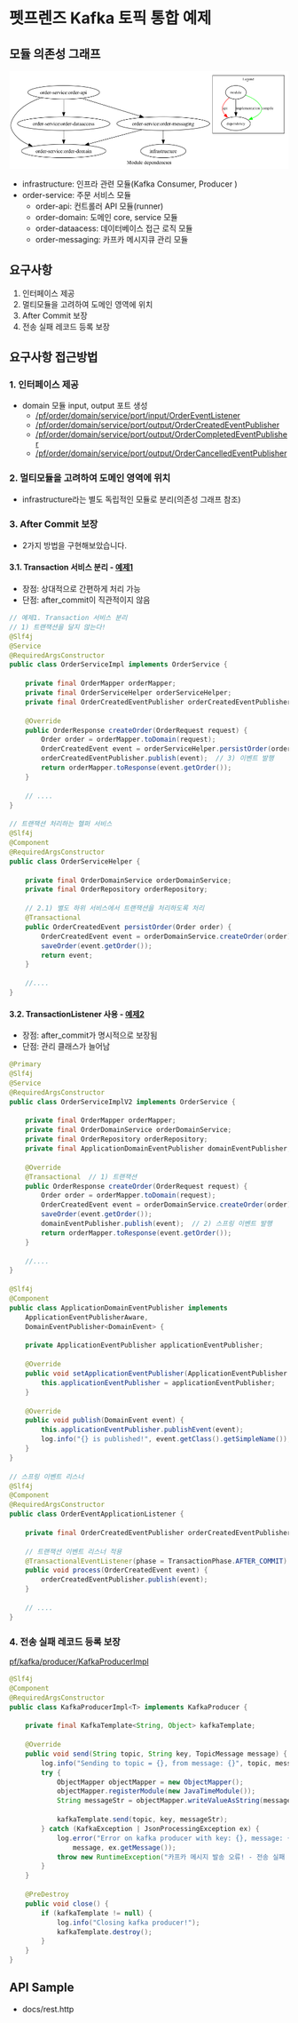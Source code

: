 # 펫프렌즈 Kafka 토픽 통합 예제

## 모듈 의존성 그래프

![module-graphy-20240314.png](docs%2Fimages%2Fmodule-graphy-20240314.png)

- infrastructure: 인프라 관련 모듈(Kafka Consumer, Producer )
- order-service: 주문 서비스 모듈
    - order-api: 컨트롤러 API 모듈(runner)
    - order-domain: 도메인 core, service 모듈
    - order-dataacess: 데이터베이스 접근 로직 모듈
    - order-messaging: 카프카 메시지큐 관리 모듈

## 요구사항 
1. 인터페이스 제공
2. 멀티모듈을 고려하여 도메인 영역에 위치
3. After Commit 보장
4. 전송 실패 레코드 등록 보장

## 요구사항 접근방법
### 1. 인터페이스 제공 
- domain 모듈 input, output 포트 생성
  - [/pf/order/domain/service/port/input/OrderEventListener](https://github.com/jincrates-lee/pf-kafka/blob/main/order-service/order-domain/src/main/java/me/jincrates/pf/order/domain/service/port/input/OrderEventListener)
  - [/pf/order/domain/service/port/output/OrderCreatedEventPublisher](https://github.com/jincrates-lee/pf-kafka/blob/main/order-service/order-domain/src/main/java/me/jincrates/pf/order/domain/service/port/output/OrderCreatedEventPublisher.java)
  - [/pf/order/domain/service/port/output/OrderCompletedEventPublisher](https://github.com/jincrates-lee/pf-kafka/blob/main/order-service/order-domain/src/main/java/me/jincrates/pf/order/domain/service/port/output/OrderCompletedEventPublisher.java)
  - [/pf/order/domain/service/port/output/OrderCancelledEventPublisher](https://github.com/jincrates-lee/pf-kafka/blob/main/order-service/order-domain/src/main/java/me/jincrates/pf/order/domain/service/port/output/OrderCancelledEventPublisher.java)
### 2. 멀티모듈을 고려하여 도메인 영역에 위치
- infrastructure라는 별도 독립적인 모듈로 분리(의존성 그래프 참조) 
### 3. After Commit 보장
- 2가지 방법을 구현해보았습니다.
#### 3.1. Transaction 서비스 분리 - [예제1](https://github.com/jincrates-lee/pf-kafka/blob/main/order-service/order-domain/src/main/java/me/jincrates/pf/order/domain/service/OrderServiceImpl.java)
- 장점: 상대적으로 간편하게 처리 가능
- 단점: after_commit이 직관적이지 않음
```java
// 예제1. Transaction 서비스 분리
// 1) 트랜잭션을 달지 않는다!
@Slf4j
@Service
@RequiredArgsConstructor
public class OrderServiceImpl implements OrderService {

    private final OrderMapper orderMapper;
    private final OrderServiceHelper orderServiceHelper;
    private final OrderCreatedEventPublisher orderCreatedEventPublisher;

    @Override
    public OrderResponse createOrder(OrderRequest request) {
        Order order = orderMapper.toDomain(request);
        OrderCreatedEvent event = orderServiceHelper.persistOrder(order);  // 2) 하위 서비스에서 트랜잭션 처리 후 
        orderCreatedEventPublisher.publish(event);  // 3) 이벤트 발행
        return orderMapper.toResponse(event.getOrder());
    }

    // ....
}

// 트랜잭션 처리하는 헬퍼 서비스
@Slf4j
@Component
@RequiredArgsConstructor
public class OrderServiceHelper {

    private final OrderDomainService orderDomainService;
    private final OrderRepository orderRepository;

    // 2.1) 별도 하위 서비스에서 트랜잭션을 처리하도록 처리 
    @Transactional
    public OrderCreatedEvent persistOrder(Order order) {
        OrderCreatedEvent event = orderDomainService.createOrder(order);
        saveOrder(event.getOrder());
        return event;
    }

    //....
}

``` 

#### 3.2. TransactionListener 사용 - [예제2](https://github.com/jincrates-lee/pf-kafka/blob/main/order-service/order-domain/src/main/java/me/jincrates/pf/order/domain/service/OrderServiceImplV2.java)
- 장점: after_commit가 명시적으로 보장됨
- 단점: 관리 클래스가 늘어남
```java
@Primary
@Slf4j
@Service
@RequiredArgsConstructor
public class OrderServiceImplV2 implements OrderService {

    private final OrderMapper orderMapper;
    private final OrderDomainService orderDomainService;
    private final OrderRepository orderRepository;
    private final ApplicationDomainEventPublisher domainEventPublisher;

    @Override
    @Transactional  // 1) 트랜잭션 
    public OrderResponse createOrder(OrderRequest request) {
        Order order = orderMapper.toDomain(request);
        OrderCreatedEvent event = orderDomainService.createOrder(order);
        saveOrder(event.getOrder());
        domainEventPublisher.publish(event);  // 2) 스프링 이벤트 발행
        return orderMapper.toResponse(event.getOrder());
    }

    //....
}

@Slf4j
@Component
public class ApplicationDomainEventPublisher implements
    ApplicationEventPublisherAware,
    DomainEventPublisher<DomainEvent> {

    private ApplicationEventPublisher applicationEventPublisher;

    @Override
    public void setApplicationEventPublisher(ApplicationEventPublisher applicationEventPublisher) {
        this.applicationEventPublisher = applicationEventPublisher;
    }

    @Override
    public void publish(DomainEvent event) {
        this.applicationEventPublisher.publishEvent(event);
        log.info("{} is published!", event.getClass().getSimpleName());
    }
}

// 스프링 이벤트 리스너
@Slf4j
@Component
@RequiredArgsConstructor
public class OrderEventApplicationListener {

    private final OrderCreatedEventPublisher orderCreatedEventPublisher;

    // 트랜잭션 이벤트 리스너 적용
    @TransactionalEventListener(phase = TransactionPhase.AFTER_COMMIT)
    public void process(OrderCreatedEvent event) {
        orderCreatedEventPublisher.publish(event);
    }

    // ....
}
```
### 4. 전송 실패 레코드 등록 보장 
[pf/kafka/producer/KafkaProducerImpl](https://github.com/jincrates-lee/pf-kafka/blob/main/infrastructure/src/main/java/me/jincrates/pf/kafka/producer/KafkaProducerImpl.java)
```java
@Slf4j
@Component
@RequiredArgsConstructor
public class KafkaProducerImpl<T> implements KafkaProducer {

    private final KafkaTemplate<String, Object> kafkaTemplate;

    @Override
    public void send(String topic, String key, TopicMessage message) {
        log.info("Sending to topic = {}, from message: {}", topic, message);
        try {
            ObjectMapper objectMapper = new ObjectMapper();
            objectMapper.registerModule(new JavaTimeModule());
            String messageStr = objectMapper.writeValueAsString(message);

            kafkaTemplate.send(topic, key, messageStr);
        } catch (KafkaException | JsonProcessingException ex) {
            log.error("Error on kafka producer with key: {}, message: {}, and exception: {}", key,
                message, ex.getMessage());
            throw new RuntimeException("카프카 메시지 발송 오류! - 전송 실패 오류 레코드 등록");
        }
    }

    @PreDestroy
    public void close() {
        if (kafkaTemplate != null) {
            log.info("Closing kafka producer!");
            kafkaTemplate.destroy();
        }
    }
}

```


## API Sample

- docs/rest.http


